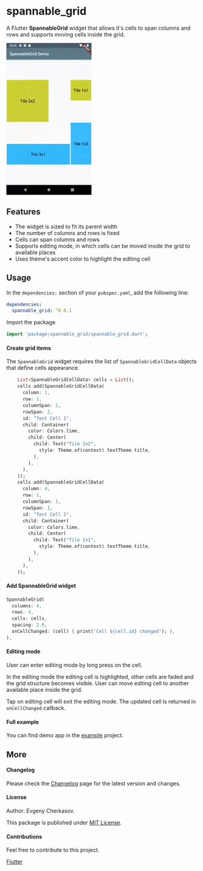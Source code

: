 # spannable_grid

A Flutter **SpannableGrid** widget that allows it's cells to span columns 
and rows and supports moving cells inside the grid.

<img src="/assets/spannablegrid-001.gif"  height = "400" alt="SpannableGrid Demo">

## Features

- The widget is sized to fit its parent width
- The number of columns and rows is fixed
- Cells can span columns and rows
- Supports editing mode, in which cells can be moved inside the grid to available places 
- Uses theme's accent color to highlight the editing cell

## Usage

In the `dependencies:` section of your `pubspec.yaml`, add the following line:

```yaml
dependencies:
  spannable_grid: ^0.0.1
```

Import the package

```dart
import 'package:spannable_grid/spannable_grid.dart';
```

#### Create grid items

The `SpannableGrid` widget requires the list of `SpannableGridCellData` objects that define cells appearance.

```dart
    List<SpannableGridCellData> cells = List();
    cells.add(SpannableGridCellData(
      column: 1,
      row: 1,
      columnSpan: 2,
      rowSpan: 2,
      id: "Test Cell 1",
      child: Container(
        color: Colors.lime,
        child: Center(
          child: Text("Tile 2x2",
            style: Theme.of(context).textTheme.title,
          ),
        ),
      ),
    ));
    cells.add(SpannableGridCellData(
      column: 4,
      row: 1,
      columnSpan: 1,
      rowSpan: 1,
      id: "Test Cell 2",
      child: Container(
        color: Colors.lime,
        child: Center(
          child: Text("Tile 1x1",
            style: Theme.of(context).textTheme.title,
          ),
        ),
      ),
    ));
```  
 
#### Add SpannableGrid widget

```dart
SpannableGrid(
  columns: 4,
  rows: 4,
  cells: cells,
  spacing: 2.0,
  onCellChanged: (cell) { print('Cell ${cell.id} changed'); },
),
```

#### Editing mode

User can enter editing mode by long press on the cell. 

In the editing mode the editing cell is highlighted, other cells are faded and the grid structure becomes visible. User can move editing cell to another available place inside the grid. 

Tap on editing cell will exit the editing mode. The updated cell is returned in `onCellChanged` callback.

#### Full example

You can find demo app in the [example](https://github.com/ech89899/spannablegrid-flutter/tree/master/example) project.

## More

#### Changelog

Please check the [Changelog](CHANGELOG.md) page for the latest version and changes.

#### License

Author: Evgeny Cherkasov.

This package is published under [MIT License](LICENSE).

#### Contributions

Feel free to contribute to this project.

[Flutter](https://flutter.dev/docs)